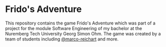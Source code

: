 # Frido's Adventure
This repository contains the game Frido's Adventure which was part of a project for the module Software Engineering of my bachelor at the Nuremberg Tech University Georg Simon Ohm. The game was created by a team of students including [@marco-reichart]( https://github.com/marco-reichart ) and more. 